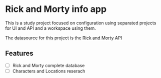 # Rick and Morty info app
This is a study project focused on configuration using separated projects for UI and API and a workspace using them.

The datasource for this project is the [Rick and Morty API](https://rickandmortyapi.com)

## Features
- [ ] Rick and Morty complete database
- [ ] Characters and Locations reserach
